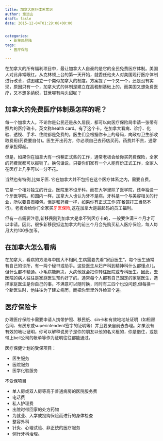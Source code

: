 ```yaml
---
title: 加拿大医疗体系常识
author: 童远山
draft: fasle
date: 2015-12-04T01:29:08+00:00


categories:
  - 新移民登陆
tags:
  - 医疗保险

---
```

在加拿大的所有福利项目中，最让加拿大人自豪的是它的全民免费医疗体制。美国人对此非常眼红，从克林顿上台的第一天开始，就委任他夫人对美国现行医疗体制进行改革，试图建立一个类似加拿大的制度。方案提了一个又一个，还是没有实现，原因只有一个，加拿大式的体制是建立在高税制基础上的，而美国又想免费医疗，又不想多纳税，甘蔗哪有两头甜呢？

## 加拿大的免费医疗体制是怎样的呢？

每一个加拿大人，不论你是公民还是永久居民，都可以向医疗保险局申请一张带有照片的医疗磁卡，英文称health card。有了这个卡，在加拿大看病、诊疗、化验、透视、手术、住院都是免费的。医生们会根据你卡上的号码，向政府卫生部收取费用(药费要自付)。医生开出药方，你必须自己去药店买药。药费并不贵，通常都承担得起。

但是，如果你在加拿大有一份稍正式些的工作，通常老板会给你买药费保险，全家的药费就都可以报销了。换句话说，只要你们家有一个人能有份正式工作，全家人在医疗上几乎可以一分不花。

当然也有特例,比如牙医. 它在加拿大并不包括在这个医疗体系之内，需要自费。

它是一个相对独立的行业，医院里不设牙科。而在大学里除了医学院，还单独设一个牙医学院。和国内一样，加拿大人也认为牙不是病，牙科是一个与美容相关的行业，所以要自掏腰包。但是和药费一样，如果你有正式工作(在餐馆打工当然不行)，老板会给你们全家买<span style="color: #ff0000;">牙医保险</span>,这在加拿大是最起码的员工福利。

但有一点需要注意,新移民刚到加拿大是拿不到医疗卡的，一般要住满三个月才可以申请。因此，很多新移民抵达加拿大的前三个月会先购买私人医疗保险，每人每月大约100多加币。

## 在加拿大怎么看病

在加拿大，看病的方法与中国大不相同,生病需要先看“家庭医生”。每个医生通常有自己的诊所，有一两个秘书或助手。这些医生从妇产科到精神科什么都懂点儿，但什么都不精通。小毛病能解决，大病他就会把你转往医院或专科医生。因此，去医院的病人往往是家庭医生预约好了的。通常每个人都有自己固定的家庭医生，选择家庭医生是你自己的事，不满意可以随时换，同时有三四个也没问题,但每换一个新医生时，他往往为了建立病历，而把你里里外外检查个遍。

## 医疗保险卡

办理医疗保险卡需要申请人携带护照、移民纸、sin卡和有效地地址证明（如租房合同、有房东或superintendent签字的证明等）并且要亲自前去办理。如果没有有效的地址证明，你可以解释说房子是你的朋友以他的名义租的，你是借住，或是带上bell公司的帐单等作为证明往往都能通过。

医疗保健计划的受保项目：

  * 医生服务
  * 医院服务
  * 医学化验服务

不受保项目

  * 单人房或双人房等高于普通病房的医院服务费
  * 电话费
  * 私人护理费
  * 出院时带回家的处方药物
  * 为就业、入学或投购保险而进行的身体检查
  * 整容外科
  * 针灸、心理试验、非正统的医疗服务
  * 例行牙科治理。